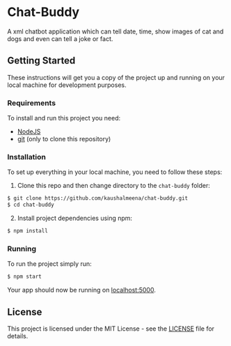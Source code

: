 # Chat-Buddy

A xml chatbot application which can tell date, time, show images of cat and dogs and even can tell a joke or fact.

## Getting Started

These instructions will get you a copy of the project up and running on your local machine for development purposes.

### Requirements

To install and run this project you need:

- [NodeJS](https://nodejs.org/ "NodeJS")
- [git](https://git-scm.com/downloads "git") (only to clone this repository)

### Installation

To set up everything in your local machine, you need to follow these steps:

1. Clone this repo and then change directory to the `chat-buddy` folder:

```bash
$ git clone https://github.com/kaushalmeena/chat-buddy.git
$ cd chat-buddy
```

2. Install project dependencies using npm:

```bash
$ npm install
```

### Running

To run the project simply run:

```bash
$ npm start
```

Your app should now be running on [localhost:5000](http://localhost:5000/).

## License

This project is licensed under the MIT License - see the [LICENSE](LICENSE) file for details.
